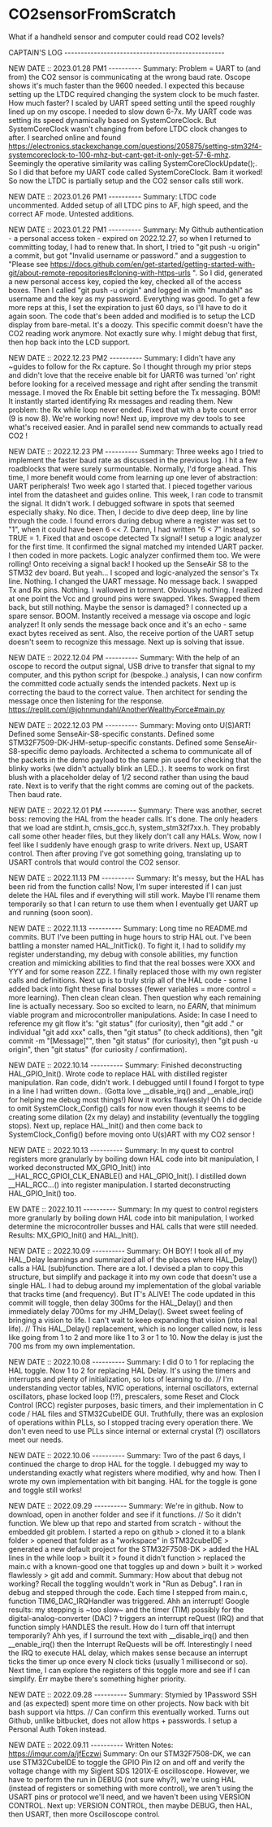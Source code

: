 # CO2sensorFromScratch
What if a handheld sensor and computer could read CO2 levels?



CAPTAIN'S LOG -------------------------------------------------

NEW DATE :: 2023.01.28 PM1 ----------
  Summary: Problem = UART to (and from) the CO2 sensor is communicating at the wrong baud rate. Oscope shows it's much faster than the 9600 needed. I expected this because setting up the LTDC required changing the system clock to be much faster. How much faster? I scaled by UART speed setting until the speed roughly lined up on my oscope. I needed to slow down 6-7x. My UART code was setting its speed dynamically based on SystemCoreClock. But SystemCoreClock wasn't changing from before LTDC clock changes to after. I searched online and found https://electronics.stackexchange.com/questions/205875/setting-stm32f4-systemcoreclock-to-100-mhz-but-cant-get-it-only-get-57-6-mhz. Seemingly the operative similarity was calling SystemCoreClockUpdate();. So I did that before my UART code called SystemCoreClock. Bam it worked! So now the LTDC is partially setup and the CO2 sensor calls still work.

NEW DATE :: 2023.01.26 PM1 ----------
  Summary: LTDC code uncommented. Added setup of all LTDC pins to AF, high speed, and the correct AF mode. Untested additions.

NEW DATE :: 2023.01.22 PM1 ----------
  Summary: My Github authentication - a personal access token - expired on 2022.12.27, so when I returned to committing today, I had to renew that. In short, I tried to "git push -u origin" a commit, but got "Invalid username or password." and a suggestion to "Please see https://docs.github.com/en/get-started/getting-started-with-git/about-remote-repositories#cloning-with-https-urls ". So I did, generated a new personal access key, copied the key, checked all of the access boxes. Then I called "git push -u origin" and logged in with "mundahl" as username and the key as my password. Everything was good. To get a few more reps at this, I set the expiration to just 60 days, so I'll have to do it again soon. 
  The code that's been added and modified is to setup the LCD display from bare-metal. It's a doozy. This specific commit doesn't have the CO2 reading work anymore. Not exactly sure why. I might debug that first, then hop back into the LCD support. 

NEW DATE :: 2022.12.23 PM2 ----------
  Summary: I didn't have any ~guides to follow for the Rx capture. So I thought through my prior steps and didn't love that the receive enable bit for UART6 was turned 'on' right before looking for a received message and right after sending the transmit message. I moved the Rx Enable bit setting before the Tx messaging. BOM! It instantly started identifying Rx messages and reading them. New problem: the Rx while loop never ended. Fixed that with a byte count error (9 is now 8). We're working now! Next up, improve my dev tools to see what's received easier. And in parallel send new commands to actually read CO2 !

NEW DATE :: 2022.12.23 PM ----------
  Summary: Three weeks ago I tried to implement the faster baud rate as discussed in the previous log. I hit a few roadblocks that were surely surmountable. Normally, I'd forge ahead. This time, I more benefit would come from learning *up* one lever of abstraction: UART peripherals! Two week ago I started that. I pieced together various intel from the datasheet and guides online. This week, I ran code to transmit the signal. It didn't work. I debugged software in spots that seemed especially shaky. No dice. Then, I decide to dive deep deep, line by line through the code. I found errors during debug where a register was set to "1", when it could have been 6 << 7. Damn, I had written "6 < 7" instead, so TRUE = 1. Fixed that and oscope detected Tx signal! I setup a logic analyzer for the first time. It confirmed the signal matched my intended UART packer. I then coded in more packets. Logic analyzer confirmed them too. We were rolling!
  Onto receiving a signal back! I hooked up the SenseAir S8 to the STM32 dev board. But yeah... I scoped and logic-analyzed the sensor's Tx line. Nothing. I changed the UART message. No message back. I swapped Tx and Rx pins. Nothing. I wallowed in torment. Obviously nothing. I realized at one point the Vcc and ground pins were swapped. Yikes. Swapped them back, but still nothing. Maybe the sensor is damaged? I connected up a spare sensor. BOOM. Instantly received a message via oscope and logic analyzer! It only sends the message back once and it's an echo - same exact bytes received as sent. Also, the receive portion of the UART setup doesn't seem to recognize this message. Next up is solving that issue. 

NEW DATE :: 2022.12.04 PM ----------
  Summary: With the help of an oscope to record the output signal, USB drive to transfer that signal to my computer, and this python script for (bespoke..) analysis, I can now confirm the committed code actually sends the intended packets. Next up is correcting the baud to the correct value. Then architect for sending the message once then listening for the response. https://replit.com/@johnmundahl/AnotherWealthyForce#main.py

NEW DATE :: 2022.12.03 PM ----------
  Summary: Moving onto U(S)ART! Defined some SenseAir-S8-specific constants. Defined some STM32F7509-DK-JHM-setup-specific constants. Defined some SenseAir-S8-specific demo payloads. Architected a schema to communicate all of the packets in the demo payload to the same pin used for checking that the blinky works (we didn't actually blink an LED..). It seems to work on first blush with a placeholder delay of 1/2 second rather than using the baud rate. Next is to verify that the right comms are coming out of the packets. Then baud rate. 

NEW DATE :: 2022.12.01 PM ----------
  Summary: There was another, secret boss: removing the HAL from the header calls. It's done. The only headers that we load are stdint.h, cmsis_gcc.h, system_stm32f7xx.h. They probably call some other header files, but they likely don't call any HALs. Wow, now I feel like I suddenly have enough grasp to write drivers. Next up, USART control. Then after proving I've got something going, translating up to USART controls that would control the CO2 sensor. 

NEW DATE :: 2022.11.13 PM ----------
  Summary: It's messy, but the HAL has been rid from the function calls! Now, I'm super interested if I can just delete the HAL files and if everything will still work. Maybe I'll rename them temporarily so that I can return to use them when I eventually get UART up and running (soon soon). 

NEW DATE :: 2022.11.13 ----------
  Summary: Long time no README.md commits. BUT I've been putting in huge hours to strip HAL out. I've been battling a monster named HAL_InitTick(). To fight it, I had to solidify my register understanding, my debug with console abilities, my function creation and mimicking abilities to find that the real bosses were XXX and YYY and for some reason ZZZ. I finally replaced those with my own register calls and definitions. Next up is to truly strip all of the HAL code - some I added back into fight these final bosses (fewer variables = more control = more learning). Then clean clean clean. Then question why each remaining line is actually necessary. Soo so excited to learn, no *EARN*, that minimum viable program and microcontroller manipulations. 
  Aside: In case I need to reference my git flow it's: "git status" (for curiosity), then "git add ." or individual "git add xxx" calls, then "git status" (to check additions), then "git commit -m "[Message]"", then "git status" (for curiosity), then "git push -u origin", then "git status" (for curiosity / confirmation).

NEW DATE :: 2022.10.14 ----------
  Summary: Finished deconstructing HAL_GPIO_Init(). Wrote code to replace HAL with distilled register manipulation. Ran code, didn't work. I debugged until I found I forgot to type in a line I had written down.. (Gotta love __disable_irq() and __enable_irq() for helping me debug most things!) Now it works flawlessly! Oh I did decide to omit SystemClock_Config() calls for now even though it seems to be creating some dilation (2x my delay) and instability (eventually the toggling stops). Next up, replace HAL_Init() and then come back to SystemClock_Config() before moving onto U(s)ART with my CO2 sensor !

NEW DATE :: 2022.10.13 ----------
  Summary: In my quest to control registers more granularly by boiling down HAL code into bit manipulation, I worked deconstructed MX_GPIO_Init() into __HAL_RCC_GPIOI_CLK_ENABLE() and HAL_GPIO_Init(). I distilled down __HAL_RCC...() into register manipulation. I started deconstructing HAL_GPIO_Init() too. 

EW DATE :: 2022.10.11 ----------
  Summary: In my quest to control registers more granularly by boiling down HAL code into bit manipulation, I worked determine the microcontroller busses and HAL calls that were still needed. Results: MX_GPIO_Init() and HAL_Init().

NEW DATE :: 2022.10.09 ----------
  Summary: OH BOY! I took all of my HAL_Delay learnings and summarized all of the places where HAL_Delay() calls a HAL (sub)function. There are a lot. I devised a plan to copy this structure, but simplify and package it into my own code that doesn't use a single HAL. I had to debug around my implementation of the global variable that tracks time (and frequency). But IT's ALIVE! The code updated in this commit will toggle, then delay 300ms for the HAL_Delay() and then immediately delay 700ms for my JHM_Delay(). Sweet sweet feeling of bringing a vision to life. I can't wait to keep expanding that vision (into real life). // This HAL_Delay() replacement, which is no longer called now, is less like going from 1 to 2 and more like 1 to 3 or 1 to 10. Now the delay is just the 700 ms from my own implementation. 

NEW DATE :: 2022.10.08 ----------
  Summary: I did 0 to 1 for replacing the HAL toggle. Now 1 to 2 for replacing HAL Delay. It's using the timers and interrupts and plenty of initialization, so lots of learning to do. // I'm understanding vector tables, NVIC operations, internal oscillators, external oscillators, phase locked loop (!?), prescalers, some Reset and Clock Control (RCC) register purposes, basic timers, and their implementation in C code / HAL files and STM32CubeIDE GUI. Truthfully, there was an explosion of operations within PLLs, so I stopped tracing every operation there. We don't even need to use PLLs since internal or external crystal (?) oscillators meet our needs. 

NEW DATE :: 2022.10.06 ----------
  Summary: Two of the past 6 days, I continued the charge to drop HAL for the toggle. I debugged my way to understanding exactly what registers where modified, why and how. Then I wrote my own implementation with bit banging. HAL for the toggle is gone and toggle still works! 

NEW DATE :: 2022.09.29 ----------
  Summary: We're in github. Now to download, open in another folder and see if it functions. // So it didn't function. We blew up that repo and started from scratch - without the embedded git problem. I started a repo on github > cloned it to a blank folder > opened that folder as a "workspace" in STM32cubeIDE > generated a new default project for the STM32F7508-DK > added the HAL lines in the while loop > built it > found it didn't function > replaced the main.c with a known-good one that toggles up and down > built it > worked flawlessly > git add and commit.
  Summary: How about that debug not working? Recall the toggling wouldn't work in "Run as Debug". I ran in debug and stepped through the code. Each time I stepped from main.c, function TIM6_DAC_IRQHandler was triggered. Ahh an interrupt! Google results: my stepping is ~too slow~ and the timer (TIM) possibly for the digital-analog-converter (DAC) ? triggers an interrupt reQuest (IRQ) and that function simply HANDLES the result. How do I turn off that interrupt temporarily? Ahh yes, if I surround the text with __disable_irq() and then __enable_irq() then the Interrupt ReQuests will be off. Interestingly I need the IRQ to execute HAL delay, which makes sense because an interrupt ticks the timer up once every N clock ticks (usually 1 millisecond or so). Next time, I can explore the registers of this toggle more and see if I can simplify. Err maybe there's something higher priority.

NEW DATE :: 2022.09.28 ----------
  Summary: Stymied by 1Password SSH and (as expected) spent more time on other projects. Now back with bit bash support via https. // Can confirm this eventually worked. Turns out Github, unlike bitbucket, does not allow https + passwords. I setup a Personal Auth Token instead. 

NEW DATE :: 2022.09.11 ----------
  Written Notes: https://imgur.com/a/jfEczwi
  Summary: On our STM32F7508-DK, we can use STM32CubeIDE to toggle the GPIO Pin I2 on and off and verify the voltage change with my Siglent SDS 1201X-E oscilloscope. However, we have to perform the run in DEBUG (not sure why?), we're using HAL (instead of registers or something with more control), we aren't using the USART pins or protocol we'll need, and we haven't been using VERSION CONTROL. Next up: VERSION CONTROL, then maybe DEBUG, then HAL, then USART, then more Oscilloscope control.
